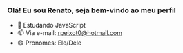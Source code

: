 ### Olá! Eu sou Renato, seja bem-vindo ao meu perfil

- 🌱 Estudando JavaScript
- 📫 Via e-mail: rpeixot0@hotmail.com
- 😄 Pronomes: Ele/Dele

